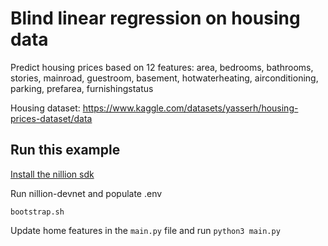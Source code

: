 # Blind linear regression on housing data

Predict housing prices based on 12 features: area, bedrooms, bathrooms, stories, mainroad, guestroom, basement, hotwaterheating, airconditioning, parking, prefarea, furnishingstatus

Housing dataset: https://www.kaggle.com/datasets/yasserh/housing-prices-dataset/data

## Run this example

[Install the nillion sdk](https://docs.nillion.com/nillion-sdk-and-tools#installation)

Run nillion-devnet and populate .env

```
bootstrap.sh
```

Update home features in the `main.py` file and run `python3 main.py`
